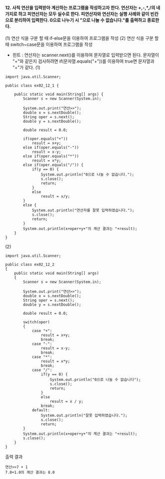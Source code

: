 #### 12. 사칙 연산을 입력받아 계산하는 프로그램을 작성하고자 한다. 연산자는 +,-,\*,/의 네 가지로 하고 피연산자는 모두 실수로 한다. 피연산자와 연산자는 실행 사례와 같이 빈칸으로 분리하여 입력한다.  0으로 나누기 시 "으로 나눌 수 없습니다."를 출력하고 종료한다.

(1) 연산 식을 구분 할 때 if-else문을 이용하여 프로그램을 작성
(2) 연산 식을 구분 할 때 switch~case문을 이용하여 프로그램을 작성
- 힌트 : 연산자는 scanner.next()를 이용하여 문자열로 입력받으면 된다. 문자열이 "+"와 같은지 검사하려면 if(문자열.equals("+"))를 이용하여 true면 문자열과 "+"가 같다.
(1)
```
import java.util.Scanner;

public class ex02_12_1 {

	public static void main(String[] args) {
		Scanner s = new Scanner(System.in);

		System.out.print("연산>>");
		double x = s.nextDouble();
		String oper = s.next();
		double y = s.nextDouble();
		
		double result = 0.0;
		
		if(oper.equals("+"))
			result = x+y;
		else if(oper.equals("-"))
			result = x-y;
		else if(oper.equals("*"))
			result = x*y;
		else if(oper.equals("/")) {
			if(y == 0) {
				System.out.println("0으로 나눌 수 없습니다.");
				s.close();
				return;
			}
			else
				result = x/y; 
		}
		else {
			System.out.println("연산자를 잘못 입력하였습니다.");
			s.close();
			return;
		}
		System.out.println(x+oper+y+"의 계산 결과는 "+result);
	}
}

```
(2)
```
import java.util.Scanner;

public class ex02_12_2 
{
	public static void main(String[] args) 
	{
		Scanner s = new Scanner(System.in);

		System.out.print("연산>>");
		double x = s.nextDouble();
		String oper = s.next();
		double y = s.nextDouble();
		
		double result = 0.0;
		
		switch(oper)
		{
			case "+": 
				result = x+y;
				break;				
			case "-": 
				result = x-y;
				break;
			case "*": 
				result = x*y;
				break;
			case "/":
				if(y == 0) {
					System.out.println("0으로 나눌 수 없습니다");
					s.close();
					return;
				}
				else
					result = x / y;
				break;
			default: 
				System.out.println("잘못 입력하였습니다.");
				s.close();
				return;
		}
		System.out.println(x+oper+y+"의 계산 결과는 "+result);
		s.close();
	}
}
```
출력 결과
```
연산>>7 + 1
7.0+1.0의 계산 결과는 8.0
```
